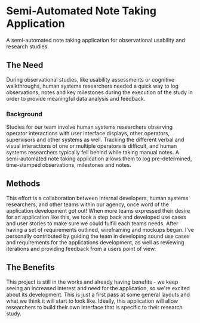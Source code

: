 # Semi-Automated Note Taking Application
A semi-automated note taking application for observational usability and research studies.

<h2> The Need </h2>
<p>
  During observational studies, like usability assessments or cognitive walkthroughs, human systems researchers needed a quick way to log observations, notes and key milestones during the execution of the study in order to provide meaningful data analysis and feedback. 
</p>

<h3> Background </h3>
<p>
  Studies for our team involve human systems researchers observing operator interactions with user interface displays, other operators, supervisors and other systems as well.  Tracking the different verbal and visual interactions of one or multiple operators is difficult, and human systems researchers typically fell behind while taking manual notes.  A semi-automated note taking application allows them to log pre-determined, time-stamped observations, milestones and notes.
</p>

<h2> Methods </h2>
<p>
  This effort is a collaboration between internal developers, human systems researchers, and other teams within our agency, once word of the application development got out!  When more teams expressed their desire for an application like this, we took a step back and developed use cases and user stories to make sure we could fulfill each teams needs. After having a set of requirements outlined, wireframing and mockups began.  I've personally contributed by guiding the team in developing sound use cases and requirements for the applications development, as well as reviewing iterations and providing feedback from a users point of view.
</p>
  
<h2> The Benefits </h2>
<p>
  This project is still in the works and already having benefits - we keep seeing an increased interest and need for the application, so we're excited about its development.  This is just a first pass at some general layouts and what we think it will start to look like.  Ideally, this application will allow researchers to build their own interface that is specific to their research study.
</p>
